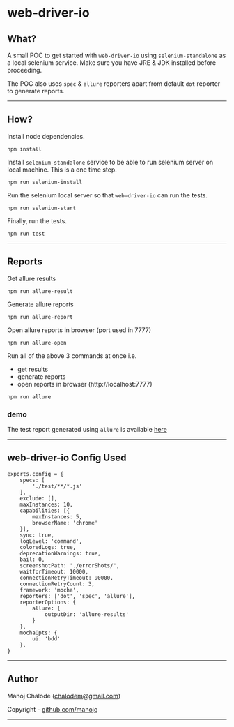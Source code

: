 # web-driver-io

## What?

A small POC to get started with `web-driver-io` using `selenium-standalone` as a local selenium service. Make sure you have JRE & JDK installed before proceeding.

The POC also uses `spec` & `allure` reporters apart from default `dot` reporter to generate reports.

---

## How?

Install node dependencies.

```shell
npm install
```

Install `selenium-standalone` service to be able to run selenium server on local machine. This is a one time step.

```shell
npm run selenium-install
```

Run the selenium local server so that `web-driver-io` can run the tests.

```shell
npm run selenium-start
```

Finally, run the tests.

```shell
npm run test
```

---

## Reports

Get allure results

```shell
npm run allure-result
```

Generate allure reports

```shell
npm run allure-report
```

Open allure reports in browser (port used in 7777)

```shell
npm run allure-open
```

Run all of the above 3 commands at once i.e. 
- get results
- generate reports
- open reports in browser (http://localhost:7777)

```shell
npm run allure
```

### demo

The test report generated using `allure` is available [here](https://manojc.github.io/web-driver-io)

---

## web-driver-io Config Used

```shell
exports.config = {
    specs: [
        './test/**/*.js'
    ],
    exclude: [],
    maxInstances: 10,
    capabilities: [{
        maxInstances: 5,
        browserName: 'chrome'
    }],
    sync: true,
    logLevel: 'command',
    coloredLogs: true,
    deprecationWarnings: true,
    bail: 0,
    screenshotPath: './errorShots/',
    waitforTimeout: 10000,
    connectionRetryTimeout: 90000,
    connectionRetryCount: 3,
    framework: 'mocha',
    reporters: ['dot', 'spec', 'allure'],
    reporterOptions: {
        allure: {
            outputDir: 'allure-results'
        }
    },
    mochaOpts: {
        ui: 'bdd'
    },
}
```

---

## Author

Manoj Chalode (chalodem@gmail.com)

Copyright - [github.com/manojc](https://github.com/manojc)

---